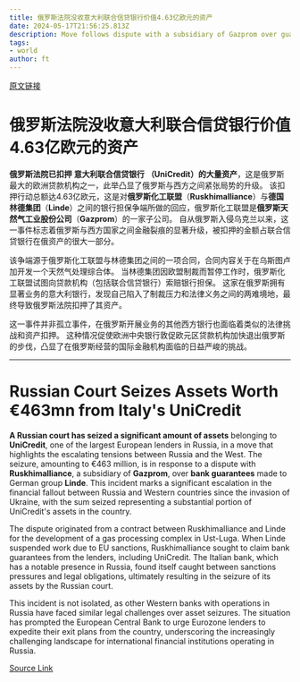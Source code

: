```yaml
---
title: 俄罗斯法院没收意大利联合信贷银行价值4.63亿欧元的资产
date: 2024-05-17T21:56:25.813Z
description: Move follows dispute with a subsidiary of Gazprom over guarantees made to German group Linde
tags: 
- world
author: ft
---
```


[原文链接](https://ft.com/content/481d418e-9366-4152-8ec5-92b81d020991)

# 俄罗斯法院没收意大利联合信贷银行价值4.63亿欧元的资产 

**俄罗斯法院已扣押** **意大利联合信贷银行** **（UniCredit）的大量资产**，这是俄罗斯最大的欧洲贷款机构之一，此举凸显了俄罗斯与西方之间紧张局势的升级。 该扣押行动总额达4.63亿欧元，这是对**俄罗斯化工联盟**（**Ruskhimalliance**）与**德国林德集团**（**Linde**）之间的银行担保争端所做的回应，俄罗斯化工联盟是**俄罗斯天然气工业股份公司**（**Gazprom**）的一家子公司。 自从俄罗斯入侵乌克兰以来，这一事件标志着俄罗斯与西方国家之间金融裂痕的显著升级，被扣押的金额占联合信贷银行在俄资产的很大一部分。

该争端源于俄罗斯化工联盟与林德集团之间的一项合同，合同内容关于在乌斯图卢加开发一个天然气处理综合体。 当林德集团因欧盟制裁而暂停工作时，俄罗斯化工联盟试图向贷款机构（包括联合信贷银行）索赔银行担保。 这家在俄罗斯拥有显著业务的意大利银行，发现自己陷入了制裁压力和法律义务之间的两难境地，最终导致俄罗斯法院扣押了其资产。

这一事件并非孤立事件，在俄罗斯开展业务的其他西方银行也面临着类似的法律挑战和资产扣押。 这种情况促使欧洲中央银行敦促欧元区贷款机构加快退出俄罗斯的步伐，凸显了在俄罗斯经营的国际金融机构面临的日益严峻的挑战。

---

# Russian Court Seizes Assets Worth €463mn from Italy's UniCredit 

**A Russian court has seized a significant amount of assets** belonging to **UniCredit**, one of the largest European lenders in Russia, in a move that highlights the escalating tensions between Russia and the West. The seizure, amounting to €463 million, is in response to a dispute with **Ruskhimalliance**, a subsidiary of **Gazprom**, over **bank guarantees** made to German group **Linde**. This incident marks a significant escalation in the financial fallout between Russia and Western countries since the invasion of Ukraine, with the sum seized representing a substantial portion of UniCredit's assets in the country. 

The dispute originated from a contract between Ruskhimalliance and Linde for the development of a gas processing complex in Ust-Luga. When Linde suspended work due to EU sanctions, Ruskhimalliance sought to claim bank guarantees from the lenders, including UniCredit. The Italian bank, which has a notable presence in Russia, found itself caught between sanctions pressures and legal obligations, ultimately resulting in the seizure of its assets by the Russian court. 

This incident is not isolated, as other Western banks with operations in Russia have faced similar legal challenges over asset seizures. The situation has prompted the European Central Bank to urge Eurozone lenders to expedite their exit plans from the country, underscoring the increasingly challenging landscape for international financial institutions operating in Russia.

[Source Link](https://ft.com/content/481d418e-9366-4152-8ec5-92b81d020991)


